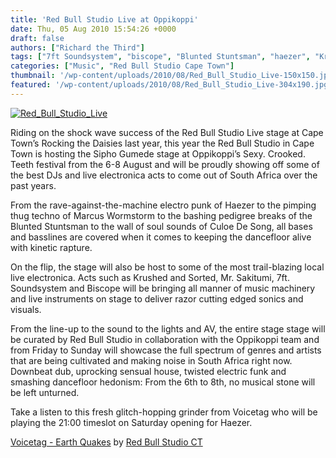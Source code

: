```yaml
---
title: 'Red Bull Studio Live at Oppikoppi'
date: Thu, 05 Aug 2010 15:54:26 +0000
draft: false
authors: ["Richard the Third"]
tags: ["7ft Soundsystem", "biscope", "Blunted Stuntsman", "haezer", "Krushed & Sorted", "markus wormstorm", "mr sakitumi", "Oppikoppi", "Red Bull Studio Cape Town", "Red Bull Studio Live"]
categories: ["Music", "Red Bull Studio Cape Town"]
thumbnail: '/wp-content/uploads/2010/08/Red_Bull_Studio_Live-150x150.jpg'
featured: '/wp-content/uploads/2010/08/Red_Bull_Studio_Live-304x190.jpg'
---
```


[![](/wp-content/uploads/2010/08/Red_Bull_Studio_Live.jpg "Red_Bull_Studio_Live")](/wp-content/uploads/2010/08/Red_Bull_Studio_Live.jpg)

Riding on the shock wave success of the Red Bull Studio Live stage at Cape Town’s Rocking the Daisies last year, this year the Red Bull Studio in Cape Town is hosting the Sipho Gumede stage at Oppikoppi’s Sexy. Crooked. Teeth festival from the 6-8 August and will be proudly showing off some of the best DJs and live electronica acts to come out of South Africa over the past years.

From the rave-against-the-machine electro punk of Haezer to the pimping thug techno of Marcus Wormstorm to the bashing pedigree breaks of the Blunted Stuntsman to the wall of soul sounds of Culoe De Song, all bases and basslines are covered when it comes to keeping the dancefloor alive with kinetic rapture.

On the flip, the stage will also be host to some of the most trail-blazing local live electronica. Acts such as Krushed and Sorted, Mr. Sakitumi, 7ft. Soundsystem and Biscope will be bringing all manner of music machinery and live instruments on stage to deliver razor cutting edged sonics and visuals.

From the line-up to the sound to the lights and AV, the entire stage stage will be curated by Red Bull Studio in collaboration with the Oppikoppi team and from Friday to Sunday will showcase the full spectrum of genres and artists that are being cultivated and making noise in South Africa right now. Downbeat dub, uprocking sensual house, twisted electric funk and smashing dancefloor hedonism: From the 6th to 8th, no musical stone will be left unturned.

Take a listen to this fresh glitch-hopping grinder from Voicetag who will be playing the 21:00 timeslot on Saturday opening for Haezer.

 [Voicetag - Earth Quakes](http://soundcloud.com/red-bull-studio-ct/earth-quakes) by [Red Bull Studio CT](http://soundcloud.com/red-bull-studio-ct)

